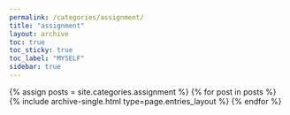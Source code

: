 ```yaml
---
permalink: /categories/assignment/
title: "assignment"
layout: archive
toc: true
toc_sticky: true
toc_label: "MYSELF"
sidebar: true
---
```



{% assign posts = site.categories.assignment %}
{% for post in posts %} {% include archive-single.html type=page.entries_layout %} {% endfor %}